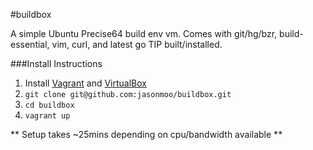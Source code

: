 #buildbox

A simple Ubuntu Precise64 build env vm.  Comes with git/hg/bzr, build-essential, vim, curl, and latest go TIP built/installed.

###Install Instructions
1. Install [Vagrant](http://www.vagrantup.com/) and [VirtualBox](https://www.virtualbox.org/)
2. `git clone git@github.com:jasonmoo/buildbox.git`
3. `cd buildbox`
4. `vagrant up`

** Setup takes ~25mins depending on cpu/bandwidth available **

